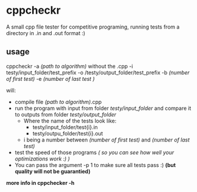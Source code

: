 # cppcheckr
A small cpp file tester for competitive programing, running tests from a directory in .in and .out format :)
## usage

cppcheckr 
  -a *(path to algorithm)* without the .cpp
  -i testy/input_folder/test_prefix 
  -o /testy/output_folder/test_prefix 
  -b *(number of first test)* 
  -e *(number of last test )*

will:
- compile file *(path to algorithm)*.cpp
- run the program with input from folder *testy/input_folder* and compare it to outputs from folder *testy/output_folder*
  - Where the name of the tests look like: 
    - testy/input_folder/test{i}.in
    - testy/outpu_folder/test{i}.out 
  - i being a number between *(number of first test)* and *(number of last test)*
- test the speed of those programs *( so you can see how well your optimizations work :) )*
- You can pass the argument -p 1 to make sure all tests pass :) **(but quality will not be guarantied)**

**more info in cppchecker -h**
